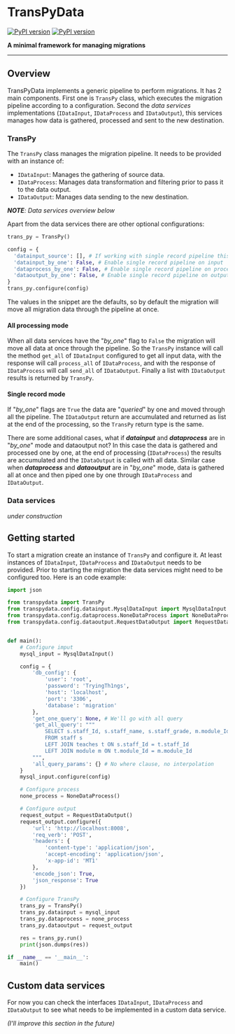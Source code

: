 # TransPyData

[![PyPI version](https://badge.fury.io/py/transpydata.svg)](https://badge.fury.io/py/transpydata)
[![PyPI version](https://img.shields.io/github/license/salpreh/transpydata.svg)](https://img.shields.io/github/license/salpreh/transpydata.svg)

**A minimal framework for managing migrations**

---

## Overview
TransPyData implements a generic pipeline to perform migrations. It has 2 main components. First one is `TransPy` class, which executes the migration pipeline according to a configuration. Second the _data services_ implementations (`IDataInput`, `IDataProcess` and `IDataOutput`), this services manages how data is gathered, processed and sent to the new destination.

### TransPy
The `TransPy` class manages the migration pipeline. It needs to be provided with an instance of: 
- `IDataInput`: Manages the gathering of source data.
- `IDataProcess`: Manages data transformation and filtering prior to pass it to the data output.
- `IDataOutput`: Manages data sending to the new destination.

_**NOTE**: Data services overview below_

Apart from the data services there are other optional configurations:
```python
trans_py = TransPy()

config = {
  'datainput_source': [], # If working with single record pipeline this should be an iterable of data to feed IDataInput
  'datainput_by_one': False, # Enable single record pipeline on input
  'dataprocess_by_one': False, # Enable single record pipeline on processing
  'dataoutput_by_one': False, # Enable single record pipeline on output
}
trans_py.configure(config)
```

The values in the snippet are the defaults, so by default the migration will move all migration data through the pipeline at once.

#### All processing mode
When all data services have the "_by\_one_" flag to `False` the migration will move all data at once through the pipeline. So the `TransPy` instance will call the method `get_all` of `IDataInput` configured to get all input data, with the response will call `process_all` of `IDataProcess`, and with the response of `IDataProcess` will call `send_all` of `IDataOutput`. Finally a list with `IDataOutput` results is returned by `TransPy`.

#### Single record mode
If "_by\_one_" flags are `True` the data are "_queried_" by one and moved through all the pipeline. The `IDataOutput` return are accumulated and returned as list at the end of the processing, so the `TransPy` return type is the same.

There are some additional cases, what if ***datainput*** and ***dataprocess*** are in "_by\_one_" mode and dataoutput not? In this case the data is gathered and processed one by one, at the end of processing (`IDataProcess`) the results are accumulated and the `IDataOutput` is called with all data. Similar case when ***dataprocess*** and ***dataoutput*** are in "_by\_one_" mode, data is gathered all at once and then piped one by one through `IDataProcess` and `IDataOutput`.

### Data services
_under construction_

## Getting started
To start a migration create an instance of `TransPy` and configure it. At least instances of `IDataInput`, `IDataProcess` and `IDataOutput` needs to be provided. Prior to starting the migration the data services might need to be configured too. Here is an code example:

```python
import json

from transpydata import TransPy
from transpydata.config.datainput.MysqlDataInput import MysqlDataInput
from transpydata.config.dataprocess.NoneDataProcess import NoneDataProcess
from transpydata.config.dataoutput.RequestDataOutput import RequestDataOutput


def main():
    # Configure imput
    mysql_input = MysqlDataInput()

    config = {
        'db_config': {
            'user': 'root',
            'password': 'TryingTh1ngs',
            'host': 'localhost',
            'port': '3306',
            'database': 'migration'
        },
        'get_one_query': None, # We'll go with all query
        'get_all_query': """
            SELECT s.staff_Id, s.staff_name, s.staff_grade, m.module_Id, m.module_name
            FROM staff s
            LEFT JOIN teaches t ON s.staff_Id = t.staff_Id
            LEFT JOIN module m ON t.module_Id = m.module_Id
        """,
        'all_query_params': {} # No where clause, no interpolation
    }
    mysql_input.configure(config)

    # Configure process
    none_process = NoneDataProcess()

    # Configure output
    request_output = RequestDataOutput()
    request_output.configure({
        'url': 'http://localhost:8008',
        'req_verb': 'POST',
        'headers': {
            'content-type': 'application/json',
            'accept-encoding': 'application/json',
            'x-app-id': 'MT1'
        },
        'encode_json': True,
        'json_response': True
    })

    # Configure TransPy
    trans_py = TransPy()
    trans_py.datainput = mysql_input
    trans_py.dataprocess = none_process
    trans_py.dataoutput = request_output

    res = trans_py.run()
    print(json.dumps(res))

if __name__ == '__main__':
    main()
```

## Custom data services
For now you can check the interfaces `IDataInput`, `IDataProcess` and `IDataOutput` to see what needs to be implemented in a custom data service.

_(I'll improve this section in the future)_

